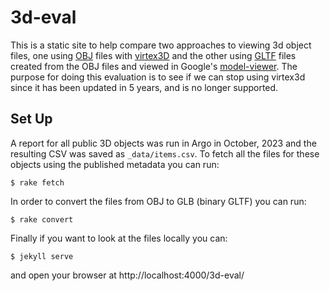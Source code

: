 # 3d-eval

This is a static site to help compare two approaches to viewing 3d object files, one using [OBJ] files with [virtex3D] and the other using [GLTF] files created from the OBJ files and viewed in Google's [model-viewer]. The purpose for doing this evaluation is to see if we can stop using virtex3d since it has been updated in 5 years, and is no longer supported.

## Set Up

A report for all public 3D objects was run in Argo in October, 2023 and the resulting CSV was saved as `_data/items.csv`.  To fetch all the files for these objects using the published metadata you can run:

```
$ rake fetch
```

In order to convert the files from OBJ to GLB (binary GLTF) you can run:

```
$ rake convert
```

Finally if you want to look at the files locally you can:

```
$ jekyll serve
```

and open your browser at http://localhost:4000/3d-eval/


[OBJ]: https://en.wikipedia.org/wiki/Wavefront_.obj_file
[GLTF]: https://en.wikipedia.org/wiki/GlTF
[virtex3d]: https://github.com/edsilv/virtex
[model-viewer]: https://modelviewer.dev/

